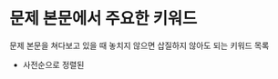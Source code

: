 문제 본문에서 주요한 키워드
===========================

문제 본문을 쳐다보고 있을 때 놓치지 않으면 삽질하지 않아도 되는 키워드 목록

* 사전순으로 정렬된

